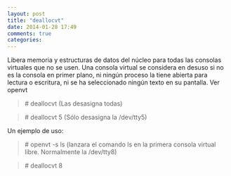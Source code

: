 ```yaml
---
layout: post
title: "deallocvt"
date: 2014-01-28 17:49
comments: true
categories: 
---
```

Libera memoria y estructuras de datos del núcleo para todas las consolas virtuales que no se usen. Una consola virtual se considera en desuso si no es la consola en primer plano, ni  ningún  proceso  la  tiene  abierta  para  lectura  o escritura, ni se ha seleccionado ningún texto en su pantalla. Ver openvt

>\# deallocvt (Las desasigna todas)

>\# deallocvt 5 (Sólo desasigna la /dev/tty5)

Un ejemplo de uso:

>\# openvt -s ls (lanzara el comando ls en la primera consola virtual libre. Normalmente la /dev/tty8)

>\# deallocvt 8 

